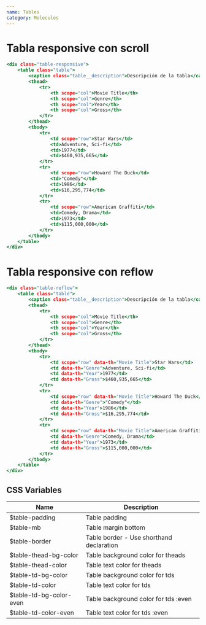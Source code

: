 ```yaml
---
name: Tables
category: Molecules
---
```


# Tabla responsive con scroll

```tables.html
<div class="table-responsive">
    <table class="table">
        <caption class="table__description">Descripción de la tabla</caption>
        <thead>
            <tr>
                <th scope="col">Movie Title</th>
                <th scope="col">Genre</th>
                <th scope="col">Year</th>
                <th scope="col">Gross</th>
            </tr>
        </thead>
        <tbody>
            <tr>
                <td scope="row">Star Wars</td>
                <td>Adventure, Sci-fi</td>
                <td>1977</td>
                <td>$460,935,665</td>
            </tr>
            <tr>
                <td scope="row">Howard The Duck</td>
                <td>"Comedy"</td>
                <td>1986</td>
                <td>$16,295,774</td>
            </tr>
            <tr>
                <td scope="row">American Graffiti</td>
                <td>Comedy, Drama</td>
                <td>1973</td>
                <td>$115,000,000</td>
            </tr>
        </tbody>
    </table>
</div>
```

# Tabla responsive con reflow

```tables-reflow.html
<div class="table-reflow">
    <table class="table">
        <caption class="table__description">Descripción de la tabla</caption>
        <thead>
            <tr>
                <th scope="col">Movie Title</th>
                <th scope="col">Genre</th>
                <th scope="col">Year</th>
                <th scope="col">Gross</th>
            </tr>
        </thead>
        <tbody>
            <tr>
                <td scope="row" data-th="Movie Title">Star Wars</td>
                <td data-th="Genre">Adventure, Sci-fi</td>
                <td data-th="Year">1977</td>
                <td data-th="Gross">$460,935,665</td>
            </tr>
            <tr>
                <td scope="row" data-th="Movie Title">Howard The Duck</td>
                <td data-th="Genre">"Comedy"</td>
                <td data-th="Year">1986</td>
                <td data-th="Gross">$16,295,774</td>
            </tr>
            <tr>
                <td scope="row" data-th="Movie Title">American Graffiti</td>
                <td data-th="Genre">Comedy, Drama</td>
                <td data-th="Year">1973</td>
                <td data-th="Gross">$115,000,000</td>
            </tr>
        </tbody>
    </table>
</div>
```

## CSS Variables

| Name                     | Description                              |
| ------------------------ | ---------------------------------------- |
| \$table-padding          | Table padding                            |
| \$table-mb               | Table margin bottom                      |
| \$table-border           | Table border - Use shorthand declaration |
| \$table-thead-bg-color   | Table background color for theads        |
| \$table-thead-color      | Table text color for theads              |
| \$table-td-bg-color      | Table background color for tds           |
| \$table-td-color         | Table text color for tds                 |
| \$table-td-bg-color-even | Table background color for tds :even     |
| \$table-td-color-even    | Table text color for tds :even           |
